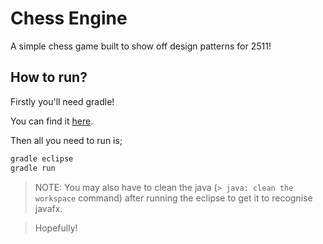 # Chess Engine

A simple chess game built to show off design patterns for 2511!

## How to run?

Firstly you'll need gradle!

You can find it [here](https://gradle.org/install/).

Then all you need to run is;

```bash
gradle eclipse
gradle run
```

> NOTE: You may also have to clean the java (`> java: clean the workspace` command) after running the eclipse to get it to recognise javafx.

> Hopefully!
